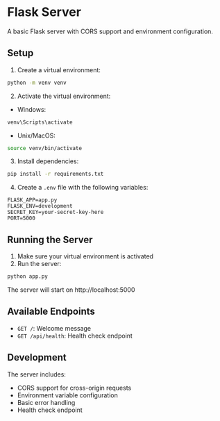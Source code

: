 # Flask Server

A basic Flask server with CORS support and environment configuration.

## Setup

1. Create a virtual environment:
```bash
python -m venv venv
```

2. Activate the virtual environment:
- Windows:
```bash
venv\Scripts\activate
```
- Unix/MacOS:
```bash
source venv/bin/activate
```

3. Install dependencies:
```bash
pip install -r requirements.txt
```

4. Create a `.env` file with the following variables:
```
FLASK_APP=app.py
FLASK_ENV=development
SECRET_KEY=your-secret-key-here
PORT=5000
```

## Running the Server

1. Make sure your virtual environment is activated
2. Run the server:
```bash
python app.py
```

The server will start on http://localhost:5000

## Available Endpoints

- `GET /`: Welcome message
- `GET /api/health`: Health check endpoint

## Development

The server includes:
- CORS support for cross-origin requests
- Environment variable configuration
- Basic error handling
- Health check endpoint 